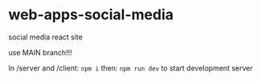 # web-apps-social-media

social media react site

use MAIN branch!!!

In /server and /client:
`npm i`
then:
`npm run dev`
to start development server
